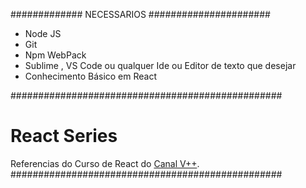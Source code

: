 ############# NECESSARIOS ######################
- Node JS
- Git
- Npm WebPack
- Sublime , VS Code ou qualquer Ide ou Editor de texto que desejar
- Conhecimento Básico em React

#################################################
# React Series
Referencias do Curso de React do [Canal V++](https://youtube.com/user/VPlusPlus).
#################################################
